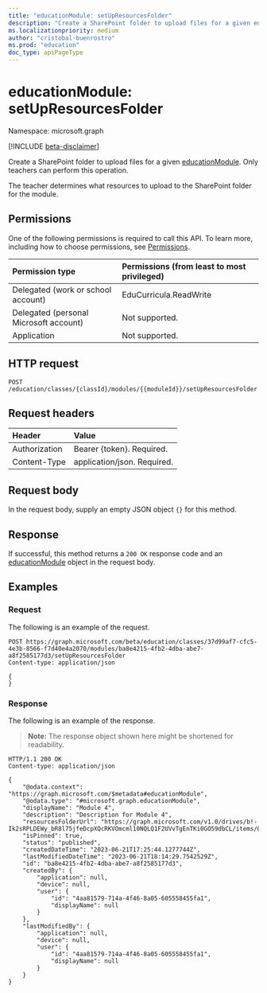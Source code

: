 ```yaml
---
title: "educationModule: setUpResourcesFolder"
description: "Create a SharePoint folder to upload files for a given educationModule."
ms.localizationpriority: medium
author: "cristobal-buenrostro"
ms.prod: "education"
doc_type: apiPageType
---
```


# educationModule: setUpResourcesFolder

Namespace: microsoft.graph

[!INCLUDE [beta-disclaimer](../../includes/beta-disclaimer.md)]

Create a SharePoint folder to upload files for a given [educationModule](../resources/educationmodule.md). Only teachers can perform this operation.

The teacher determines what resources to upload to the SharePoint folder for the module.

## Permissions
One of the following permissions is required to call this API. To learn more, including how to choose permissions, see [Permissions](/graph/permissions-reference).

|Permission type      | Permissions (from least to most privileged)              |
|:--------------------|:---------------------------------------------------------|
|Delegated (work or school account) |  EduCurricula.ReadWrite  |
|Delegated (personal Microsoft account) |  Not supported.  |
|Application | Not supported. |

## HTTP request
<!-- { "blockType": "ignored" } -->
```http
POST /education/classes/{classId}/modules/{{moduleId}}/setUpResourcesFolder
```

## Request headers
| Header       | Value |
|:---------------|:--------|
| Authorization  | Bearer {token}. Required.  |
| Content-Type   | application/json. Required. |

## Request body
In the request body, supply an empty JSON object `{}` for this method.

## Response
If successful, this method returns a `200 OK` response code and an [educationModule](../resources/educationmodule.md) object in the request body.

## Examples

### Request
The following is an example of the request.

<!-- {
  "blockType": "request",
  "name": "educationmodule_setupresourcesfolder"
}-->
```http
POST https://graph.microsoft.com/beta/education/classes/37d99af7-cfc5-4e3b-8566-f7d40e4a2070/modules/ba8e4215-4fb2-4dba-abe7-a8f2585177d3/setUpResourcesFolder
Content-type: application/json

{
}
```

### Response
The following is an example of the response.

>**Note:** The response object shown here might be shortened for readability.

<!-- {
  "blockType": "response",
  "truncated": true,
  "@odata.type": "microsoft.graph.educationModule"
} -->
```http
HTTP/1.1 200 OK
Content-type: application/json

{
    "@odata.context": "https://graph.microsoft.com/$metadata#educationModule",
    "@odata.type": "#microsoft.graph.educationModule",
    "displayName": "Module 4",
    "description": "Description for Module 4",
    "resourcesFolderUrl": "https://graph.microsoft.com/v1.0/drives/b!-Ik2sRPLDEWy_bR8l75jfeDcpXQcRKVOmcml10NQLQ1F2UVvTgEnTKi0GO59dbCL/items/01VANVJQ7ODS65Z665DBH3QGZ5UYZQOP2S",
    "isPinned": true,
    "status": "published",
    "createdDateTime": "2023-06-21T17:25:44.1277744Z",
    "lastModifiedDateTime": "2023-06-21T18:14:29.7542529Z",
    "id": "ba8e4215-4fb2-4dba-abe7-a8f2585177d3",
    "createdBy": {
        "application": null,
        "device": null,
        "user": {
            "id": "4aa81579-714a-4f46-8a05-605558455fa1",
            "displayName": null
        }
    },
    "lastModifiedBy": {
        "application": null,
        "device": null,
        "user": {
            "id": "4aa81579-714a-4f46-8a05-605558455fa1",
            "displayName": null
        }
    }
}
```
